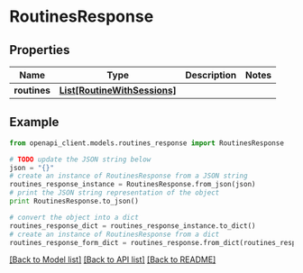# RoutinesResponse


## Properties
Name | Type | Description | Notes
------------ | ------------- | ------------- | -------------
**routines** | [**List[RoutineWithSessions]**](RoutineWithSessions.md) |  | 

## Example

```python
from openapi_client.models.routines_response import RoutinesResponse

# TODO update the JSON string below
json = "{}"
# create an instance of RoutinesResponse from a JSON string
routines_response_instance = RoutinesResponse.from_json(json)
# print the JSON string representation of the object
print RoutinesResponse.to_json()

# convert the object into a dict
routines_response_dict = routines_response_instance.to_dict()
# create an instance of RoutinesResponse from a dict
routines_response_form_dict = routines_response.from_dict(routines_response_dict)
```
[[Back to Model list]](../README.md#documentation-for-models) [[Back to API list]](../README.md#documentation-for-api-endpoints) [[Back to README]](../README.md)



